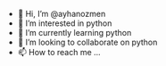 - 👋 Hi, I’m @ayhanozmen
- 👀 I’m interested in python
- 🌱 I’m currently learning python
- 💞️ I’m looking to collaborate on python
- 📫 How to reach me ...

<!---
ayhanozmen/ayhanozmen is a ✨ special ✨ repository because its `README.md` (this file) appears on your GitHub profile.
You can click the Preview link to take a look at your changes.
--->
